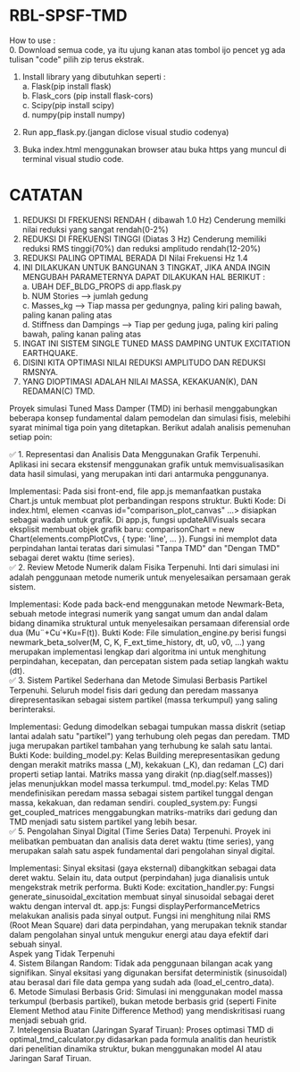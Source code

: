 # RBL-SPSF-TMD

How to use :  
0. Download semua code, ya itu ujung kanan atas tombol ijo pencet yg ada tulisan "code" pilih zip terus ekstrak.
1. Install library yang dibutuhkan seperti :  
    a. Flask(pip install flask)  
    b. Flask_cors (pip install flask-cors)  
    c. Scipy(pip install scipy)  
    d. numpy(pip install numpy)  

2. Run app_flask.py.(jangan diclose visual studio codenya)
3. Buka index.html menggunakan browser atau buka https yang muncul di terminal visual studio code.

# CATATAN
1. REDUKSI DI FREKUENSI RENDAH ( dibawah 1.0 Hz) Cenderung memilki nilai reduksi yang sangat rendah(0-2%)
2. REDUKSI DI FREKUENSI TINGGI (Diatas 3 Hz) Cenderung memiliki reduksi RMS tinggi(70%) dan reduksi amplitudo rendah(12-20%)
3. REDUKSI PALING OPTIMAL BERADA DI Nilai Frekuensi Hz 1.4
4. INI DILAKUKAN UNTUK BANGUNAN 3 TINGKAT, JIKA ANDA INGIN MENGUBAH PARAMETERNYA DAPAT DILAKUKAN HAL BERIKUT :  
        a. UBAH DEF_BLDG_PROPS di app.flask.py  
        b. NUM Stories --> jumlah gedung  
        c. Masses_kg --> Tiap massa per gedungnya, paling kiri paling bawah, paling kanan paling atas  
        d. Stiffness dan Dampings --> Tiap per gedung juga, paling kiri paling bawah, paling kanan paling atas  
5. INGAT INI SISTEM SINGLE TUNED MASS DAMPING UNTUK EXCITATION EARTHQUAKE.
6. DISINI KITA OPTIMASI NILAI REDUKSI AMPLITUDO DAN REDUKSI RMSNYA.
7. YANG DIOPTIMASI ADALAH NILAI MASSA, KEKAKUAN(K), DAN REDAMAN(C) TMD.


Proyek simulasi Tuned Mass Damper (TMD) ini berhasil menggabungkan beberapa konsep fundamental dalam pemodelan dan simulasi fisis, melebihi syarat minimal tiga poin yang ditetapkan. Berikut adalah analisis pemenuhan setiap poin:

✅ 1. Representasi dan Analisis Data Menggunakan Grafik
Terpenuhi. Aplikasi ini secara ekstensif menggunakan grafik untuk memvisualisasikan data hasil simulasi, yang merupakan inti dari antarmuka penggunanya.

Implementasi: Pada sisi front-end, file app.js memanfaatkan pustaka Chart.js untuk membuat plot perbandingan respons struktur.
Bukti Kode:
Di index.html, elemen <canvas id="comparison_plot_canvas" ...> disiapkan sebagai wadah untuk grafik.
Di app.js, fungsi updateAllVisuals secara eksplisit membuat objek grafik baru: comparisonChart = new Chart(elements.compPlotCvs, { type: 'line', ... }). Fungsi ini memplot data perpindahan lantai teratas dari simulasi "Tanpa TMD" dan "Dengan TMD" sebagai deret waktu (time series).  
✅ 2. Review Metode Numerik dalam Fisika
Terpenuhi. Inti dari simulasi ini adalah penggunaan metode numerik untuk menyelesaikan persamaan gerak sistem.

Implementasi: Kode pada back-end menggunakan metode Newmark-Beta, sebuah metode integrasi numerik yang sangat umum dan andal dalam bidang dinamika struktural untuk menyelesaikan persamaan diferensial orde dua (Mu¨+Cu˙+Ku=F(t)).
Bukti Kode:
File simulation_engine.py berisi fungsi newmark_beta_solver(M, C, K, F_ext_time_history, dt, u0, v0, ...) yang merupakan implementasi lengkap dari algoritma ini untuk menghitung perpindahan, kecepatan, dan percepatan sistem pada setiap langkah waktu (dt).  
✅ 3. Sistem Partikel Sederhana dan Metode Simulasi Berbasis Partikel
Terpenuhi. Seluruh model fisis dari gedung dan peredam massanya direpresentasikan sebagai sistem partikel (massa terkumpul) yang saling berinteraksi.

Implementasi: Gedung dimodelkan sebagai tumpukan massa diskrit (setiap lantai adalah satu "partikel") yang terhubung oleh pegas dan peredam. TMD juga merupakan partikel tambahan yang terhubung ke salah satu lantai.
Bukti Kode:
building_model.py: Kelas Building merepresentasikan gedung dengan merakit matriks massa (_M), kekakuan (_K), dan redaman (_C) dari properti setiap lantai. Matriks massa yang dirakit (np.diag(self.masses)) jelas menunjukkan model massa terkumpul.
tmd_model.py: Kelas TMD mendefinisikan peredam massa sebagai sistem partikel tunggal dengan massa, kekakuan, dan redaman sendiri.
coupled_system.py: Fungsi get_coupled_matrices menggabungkan matriks-matriks dari gedung dan TMD menjadi satu sistem partikel yang lebih besar.  
✅ 5. Pengolahan Sinyal Digital (Time Series Data)
Terpenuhi. Proyek ini melibatkan pembuatan dan analisis data deret waktu (time series), yang merupakan salah satu aspek fundamental dari pengolahan sinyal digital.

Implementasi: Sinyal eksitasi (gaya eksternal) dibangkitkan sebagai data deret waktu. Selain itu, data output (perpindahan) juga dianalisis untuk mengekstrak metrik performa.
Bukti Kode:
excitation_handler.py: Fungsi generate_sinusoidal_excitation membuat sinyal sinusoidal sebagai deret waktu dengan interval dt.
app.js: Fungsi displayPerformanceMetrics melakukan analisis pada sinyal output. Fungsi ini menghitung nilai RMS (Root Mean Square) dari data perpindahan, yang merupakan teknik standar dalam pengolahan sinyal untuk mengukur energi atau daya efektif dari sebuah sinyal.  
Aspek yang Tidak Terpenuhi  
4. Sistem Bilangan Random: Tidak ada penggunaan bilangan acak yang signifikan. Sinyal eksitasi yang digunakan bersifat deterministik (sinusoidal) atau berasal dari file data gempa yang sudah ada (load_el_centro_data).  
6. Metode Simulasi Berbasis Grid: Simulasi ini menggunakan model massa terkumpul (berbasis partikel), bukan metode berbasis grid (seperti Finite Element Method atau Finite Difference Method) yang mendiskritisasi ruang menjadi sebuah grid.  
7. Intelegensia Buatan (Jaringan Syaraf Tiruan): Proses optimasi TMD di optimal_tmd_calculator.py didasarkan pada formula analitis dan heuristik dari penelitian dinamika struktur, bukan menggunakan model AI atau Jaringan Saraf Tiruan.  
